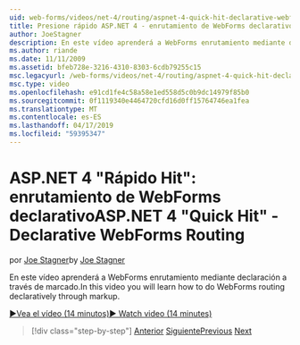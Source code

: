 ```yaml
---
uid: web-forms/videos/net-4/routing/aspnet-4-quick-hit-declarative-webforms-routing
title: Presione rápido ASP.NET 4 - enrutamiento de WebForms declarativo
author: JoeStagner
description: En este vídeo aprenderá a WebForms enrutamiento mediante declaración a través de marcado.
ms.author: riande
ms.date: 11/11/2009
ms.assetid: bfeb728e-3216-4310-8303-6cdb79255c15
msc.legacyurl: /web-forms/videos/net-4/routing/aspnet-4-quick-hit-declarative-webforms-routing
msc.type: video
ms.openlocfilehash: e91cd1fe4c58a58e1ed558d5c0b9dc14979f85b0
ms.sourcegitcommit: 0f1119340e4464720cfd16d0ff15764746ea1fea
ms.translationtype: MT
ms.contentlocale: es-ES
ms.lasthandoff: 04/17/2019
ms.locfileid: "59395347"
---
```

# <a name="aspnet-4-quick-hit---declarative-webforms-routing"></a><span data-ttu-id="b6515-103">ASP.NET 4 "Rápido Hit": enrutamiento de WebForms declarativo</span><span class="sxs-lookup"><span data-stu-id="b6515-103">ASP.NET 4 "Quick Hit" - Declarative WebForms Routing</span></span>

<span data-ttu-id="b6515-104">por [Joe Stagner](https://github.com/JoeStagner)</span><span class="sxs-lookup"><span data-stu-id="b6515-104">by [Joe Stagner](https://github.com/JoeStagner)</span></span>

<span data-ttu-id="b6515-105">En este vídeo aprenderá a WebForms enrutamiento mediante declaración a través de marcado.</span><span class="sxs-lookup"><span data-stu-id="b6515-105">In this video you will learn how to do WebForms routing declaratively through markup.</span></span> 

[<span data-ttu-id="b6515-106">&#9654;Vea el vídeo (14 minutos)</span><span class="sxs-lookup"><span data-stu-id="b6515-106">&#9654; Watch video (14 minutes)</span></span>](https://channel9.msdn.com/Blogs/ASP-NET-Site-Videos/aspnet-4-quick-hit-declarative-webforms-routing)

> [!div class="step-by-step"]
> <span data-ttu-id="b6515-107">[Anterior](aspnet-4-quick-hit-imperative-webforms-routing.md)
> [Siguiente](aspnet-4-quick-hit-outbound-webforms-routing.md)</span><span class="sxs-lookup"><span data-stu-id="b6515-107">[Previous](aspnet-4-quick-hit-imperative-webforms-routing.md)
[Next](aspnet-4-quick-hit-outbound-webforms-routing.md)</span></span>
